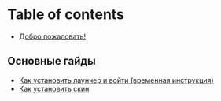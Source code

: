 # Table of contents

* [Добро пожаловать!](README.md)

## Основные гайды <a href="#guides" id="guides"></a>

* [Как установить лаунчер и войти (временная инструкция)](guides/launcher.md)
* [Как установить скин](guides/set-skin.md)
